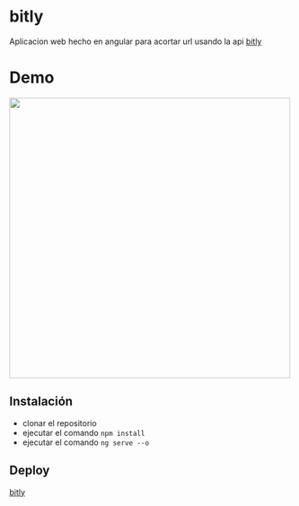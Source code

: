 # bitly

Aplicacion web hecho en angular para acortar url usando la api [bitly](https://dev.bitly.com/) 
# Demo

<img src="https://media.giphy.com/media/l62BEGdYJmTZW7eltk/giphy.gif" width="500" >

## Instalación

- clonar el repositorio
- ejecutar el comando `npm install`
- ejecutar el comando `ng serve --o`

## Deploy
[bitly](https://bitly-jeespoping.netlify.app/)
